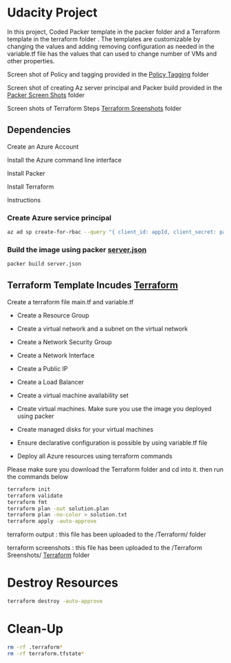 # Udacity Project
In this project, Coded Packer template in the packer folder and a Terraform template in the terraform folder . The templates are customizable by changing the values and adding removing configuration as needed in the variable.tf file has the values that can used to change number of VMs and other properties.

 Screen shot of Policy and tagging provided in the [Policy Tagging](https://github.com/pikukesar/UdacityProjects/tree/main/Policy%20Tagging) folder

Screen shot of creating Az server principal and Packer build provided in the [Packer Screen Shots](https://github.com/pikukesar/UdacityProjects/tree/main/Packer%20Screen%20Shots) folder

Screen shots of Terraform Steps [Terraform Sreenshots](https://github.com/pikukesar/UdacityProjects/tree/main/Terraform%20Sreenshots) folder

## Dependencies

Create an Azure Account

Install the Azure command line interface

Install Packer

Install Terraform

Instructions

### Create Azure service principal
```bash
az ad sp create-for-rbac --query "{ client_id: appId, client_secret: password, tenant_id: tenant }" 
```

### Build the image using packer [server.json](https://github.com/pikukesar/UdacityProjects/blob/main/Packer/server.json)

```bash
packer build server.json
```

## Terraform Template Incudes [Terraform](https://github.com/pikukesar/UdacityProjects/tree/main/Terraform)
Create a terraform file main.tf and variable.tf

* Create a Resource Group

* Create a virtual network and a subnet on the virtual network

* Create a Network Security Group

* Create a Network Interface

* Create a Public IP

* Create a Load Balancer

* Create a virtual machine availability set

* Create virtual machines. Make sure you use the image you deployed using packer

* Create managed disks for your virtual machines

* Ensure declarative configuration is possible by using variable.tf file

* Deploy all Azure resources using terraform commands

Please make sure you download the Terraform folder and cd into it. then run the commands below

```bash
terraform init
terraform validate
terraform fmt
terraform plan -out solution.plan
terraform plan -no-color > solution.txt
terraform apply -auto-approve
```
terraform output : this file has been uploaded to the /Terraform/ folder

terraform screenshots : this file has been uploaded to the /Terraform Sreenshots/ [Terraform](https://github.com/pikukesar/UdacityProjects/tree/main/Terraform) folder

# Destroy Resources
```bash
terraform destroy -auto-approve
```
# Clean-Up
```bash
rm -rf .terraform*
rm -rf terraform.tfstate*
```

